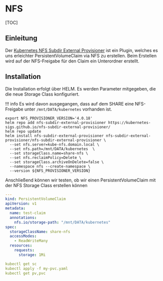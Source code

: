 # NFS

[TOC]

## Einleitung
Der [Kubernetes NFS Subdir External Provisioner](https://github.com/kubernetes-sigs/nfs-subdir-external-provisioner)
ist ein Plugin, welches es uns erleichter PersistentVolumeClaim via NFS zu erstellen. Beim Erstellen wird
auf der NFS-Freigabe für den Claim ein Unterordner erstellt.

## Installation
Die Installation erfolgt über HELM. Es werden Parameter mitgegeben, die die neue Storage Class konfiguriert.

!!! info
    Es wird davon ausgegangen, dass auf dem SHARE eine NFS-Freigabe unter `/mnt/DATA/kubernetes` vorhanden ist.

```shell
export NFS_PROVISIONER_VERSION='4.0.18'
helm repo add nfs-subdir-external-provisioner https://kubernetes-sigs.github.io/nfs-subdir-external-provisioner/
helm repo update
helm install nfs-subdir-external-provisioner nfs-subdir-external-provisioner/nfs-subdir-external-provisioner \
  --set nfs.server=kube-nfs.domain.local \
  --set nfs.path=/mnt/DATA/kubernetes  \
  --set storageClass.name=share-nfs \
  --set nfs.reclaimPolicy=Delete \
  --set storageClass.archiveOnDelete=false \
  --namespace nfs --create-namespace \
  --version ${NFS_PROVISIONER_VERSION}
```

Anschließend können wir testen, ob wir einen PersistentVolumeClaim mit der NFS Storage Class erstellen können

```yaml
---
kind: PersistentVolumeClaim
apiVersion: v1
metadata:
  name: test-claim
  annotations:
    nfs.io/storage-path: "/mnt/DATA/kubernetes"
spec:
  storageClassName: share-nfs
  accessModes:
    - ReadWriteMany
  resources:
    requests:
      storage: 1Mi
```

```yaml
kubectl get sc
kubectl apply -f my-pvc.yaml
kubectl get pv,pvc
```
